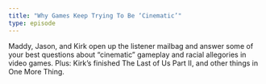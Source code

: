 ```yaml
---
title: "Why Games Keep Trying To Be ‘Cinematic’"
type: episode
---
```

Maddy, Jason, and Kirk open up the listener mailbag and answer some of your best questions about “cinematic” gameplay and racial allegories in video games. Plus: Kirk’s finished The Last of Us Part II, and other things in One More Thing.
